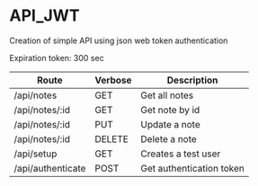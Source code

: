 # API_JWT
Creation of simple API using json web token authentication

Expiration token: 300 sec

| Route             | Verbose | Description              |
|-------------------|---------|--------------------------|
| /api/notes        | GET     | Get all notes            |
| /api/notes/:id    | GET     | Get note by id           |
| /api/notes/:id    | PUT     | Update a note            |
| /api/notes/:id    | DELETE  | Delete a note            |
| /api/setup        | GET     | Creates a test user      |
| /api/authenticate | POST    | Get authentication token |